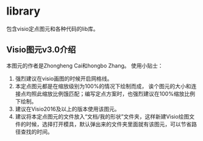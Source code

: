 # library
包含visio定点图元和各种代码的lib库。

## Visio图元v3.0介绍
本图元的作者是Zhongheng Cai和hongbo Zhang。
使用小贴士：
1. 强烈建议在visio画图的时候开启网格线。
2. 本定点图元都是在缩放级别为100%的情况下绘制而成， 诶个图元的大小和连接点均照此缩放比例饿匹配；编写定点方案时，也强烈建议在100%缩放比例下绘制。
3. 建议在Visio2016及以上的版本使用该图元。
4. 建议将本定点图元的文件放入“文档/我的形状”文件夹，这样新建Visio绘图文件的时候，选择打开模具，默认弹出来的文件夹里面就有该图元，可以节省路径查找的时间。


